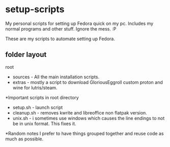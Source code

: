 # setup-scripts
My personal scripts for setting up Fedora quick on my pc.
Includes my normal programs and other stuff. Ignore the mess. :P

These are my scripts to automate setting up Fedora.

folder layout
-------------
root
* sources - All the main installation scripts.
* extras - mostly a script to download GloriousEggroll custom proton and wine for lutris/steam.


*Important scripts in root directory
* setup.sh - launch script
* cleanup.sh - removes kwrite and libreoffice non flatpak version.
* unix.sh - i sometimes use windows which causes the line endings to not be in unix format. This fixes it.

*Random notes
I prefer to have things grouped together and reuse code as much as possible.